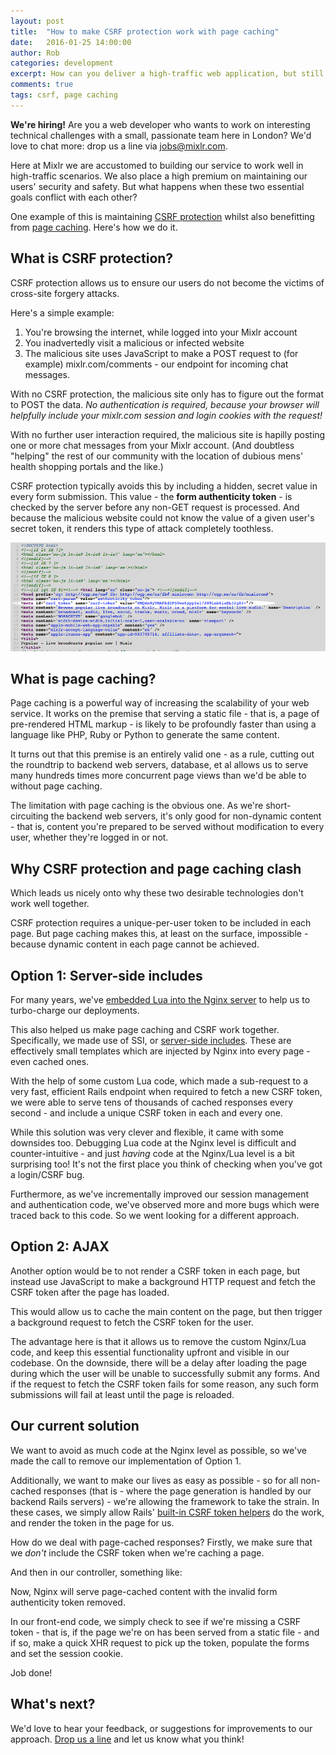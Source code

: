 ```yaml
---
layout: post
title:  "How to make CSRF protection work with page caching"
date:   2016-01-25 14:00:00
author: Rob
categories: development
excerpt: How can you deliver a high-traffic web application, but still protect the safety of your users? We explore some possible ways to combine protection from CSRF attacks, and page caching.
comments: true
tags: csrf, page caching
---
```


<p class="info_block"><strong>We're hiring!</strong> Are you a web developer who wants to work on interesting technical challenges with a small, passionate team here in London? We'd love to chat more: drop us a line via <a href="mailto:jobs@mixlr.com">jobs@mixlr.com</a>.</p>

Here at Mixlr we are accustomed to building our service to work well in high-traffic scenarios. We also place a high premium on maintaining our users' security and safety. But what happens when these two essential goals conflict with each other?

One example of this is maintaining [CSRF protection](http://guides.rubyonrails.org/security.html#cross-site-request-forgery-csrf) whilst also benefitting from [page caching](http://guides.rubyonrails.org/caching_with_rails.html#page-caching). Here's how we do it.

What is CSRF protection?
------------------

CSRF protection allows us to ensure our users do not become the victims of cross-site forgery attacks.

Here's a simple example:

1. You're browsing the internet, while logged into your Mixlr account
2. You inadvertedly visit a malicious or infected website
3. The malicious site uses JavaScript to make a POST request to (for example) mixlr.com/comments - our endpoint for incoming chat messages.

With no CSRF protection, the malicious site only has to figure out the format to POST the data. *No authentication is required, because your browser will helpfully include your mixlr.com session and login cookies with the request!*

With no further user interaction required, the malicious site is hapilly posting one or more chat messages from your Mixlr account. (And doubtless "helping" the rest of our community with the location of dubious mens' health shopping portals and the like.)

CSRF protection typically avoids this by including a hidden, secret value in every form submission. This value - the **form authenticity token** - is checked by the server before any non-GET request is processed. And because the malicious website could not know the value of a given user's secret token, it renders this type of attack completely toothless.

![The form authenticity token seen in the wild](/images/token.png)

What is page caching?
----------------

Page caching is a powerful way of increasing the scalability of your web service. It works on the premise that serving a static file - that is, a page of pre-rendered HTML markup - is likely to be profoundly faster than using a language like PHP, Ruby or Python to generate the same content.

It turns out that this premise is an entirely valid one - as a rule, cutting out the roundtrip to backend web servers, database, et al allows us to serve many hundreds times more concurrent page views than we'd be able to without page caching.

The limitation with page caching is the obvious one. As we're short-circuiting the backend web servers, it's only good for non-dynamic content - that is, content you're prepared to be served without modification to every user, whether they're logged in or not.

Why CSRF protection and page caching clash
----------------

Which leads us nicely onto why these two desirable technologies don't work well together.

CSRF protection requires a unique-per-user token to be included in each page. But page caching makes this, at least on the surface, impossible - because dynamic content in each page cannot be achieved.

Option 1: Server-side includes
-------------

For many years, we've [embedded Lua into the Nginx server](https://www.nginx.com/resources/wiki/modules/lua/) to help us to turbo-charge our deployments.

This also helped us make page caching and CSRF work together. Specifically, we made use of SSI, or [server-side includes](http://nginx.org/en/docs/http/ngx_http_ssi_module.html). These are effectively small templates which are injected by Nginx into every page - even cached ones.

With the help of some custom Lua code, which made a sub-request to a very fast, efficient Rails endpoint when required to fetch a new CSRF token, we were able to serve tens of thousands of cached responses every second - and include a unique CSRF token in each and every one.

While this solution was very clever and flexible, it came with some downsides too. Debugging Lua code at the Nginx level is difficult and counter-intuitive - and just *having* code at the Nginx/Lua level is a bit surprising too! It's not the first place you think of checking when you've got a login/CSRF bug.

Furthermore, as we've incrementally improved our session management and authentication code, we've observed more and more bugs which were traced back to this code. So we went looking for a different approach.

Option 2: AJAX
-------------

Another option would be to not render a CSRF token in each page, but instead use JavaScript to make a background HTTP request and fetch the CSRF token after the page has loaded.

This would allow us to cache the main content on the page, but then trigger a background request to fetch the CSRF token for the user.

The advantage here is that it allows us to remove the custom Nginx/Lua code, and keep this essential functionality upfront and visible in our codebase. On the downside, there will be a delay after loading the page during which the user will be unable to successfully submit any forms. And if the request to fetch the CSRF token fails for some reason, any such form submissions will fail at least until the page is reloaded.

Our current solution
---------

We want to avoid as much code at the Nginx level as possible, so we've made the call to remove our implementation of Option 1.

Additionally, we want to make our lives as easy as possible - so for all non-cached responses (that is - where the page generation is handled by our backend Rails servers) - we're allowing the framework to take the strain. In these cases, we simply allow Rails' [built-in CSRF token helpers](http://api.rubyonrails.org/classes/ActionView/Helpers/CsrfHelper.html) do the work, and render the token in the page for us.

How do we deal with page-cached responses? Firstly, we make sure that we *don't* include the CSRF token when we're caching a page.

<script src="https://gist.github.com/rfwatson/53d20c52475a5d39a2de.js"></script>

And then in our controller, something like:

<script src="https://gist.github.com/rfwatson/2c5468883ebe59fc770a.js"></script>

Now, Nginx will serve page-cached content with the invalid form authenticity token removed.

In our front-end code, we simply check to see if we're missing a CSRF token - that is, if the page we're on has been served from a static file - and if so, make a quick XHR request to pick up the token, populate the forms and set the session cookie.

Job done!

What's next?
-----

We'd love to hear your feedback, or suggestions for improvements to our approach. [Drop us a line](http://mixlr.com/help/contact) and let us know what you think!
